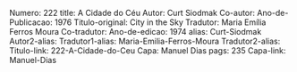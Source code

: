 Numero: 222
title: A Cidade do Céu
Autor: Curt Siodmak
Co-autor: 
Ano-de-Publicacao: 1976
Titulo-original: City in the Sky
Tradutor: Maria Emília Ferros Moura
Co-tradutor: 
Ano-de-edicao: 1974
alias: Curt-Siodmak
Autor2-alias: 
Tradutor1-alias: Maria-Emilia-Ferros-Moura
Tradutor2-alias: 
Titulo-link: 222-A-Cidade-do-Ceu
Capa: Manuel Dias
pags: 235
Capa-link: Manuel-Dias